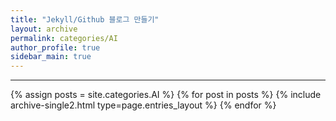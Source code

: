 ```yaml
---
title: "Jekyll/Github 블로그 만들기"
layout: archive
permalink: categories/AI
author_profile: true
sidebar_main: true
---
```


<!-- 공백이 포함되어 있는 카테고리 이름의 경우 site.categories['a b c'] 이런식으로! -->

***

{% assign posts = site.categories.AI %}
{% for post in posts %} {% include archive-single2.html type=page.entries_layout %} {% endfor %}